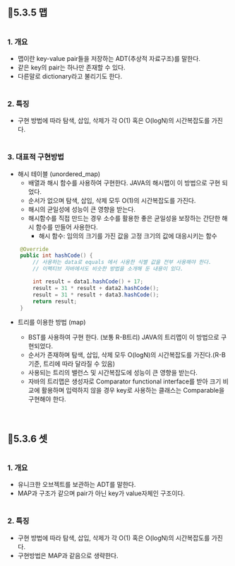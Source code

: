 ## 📌5.3.5 맵

#

### 1. 개요

- 맵이란 key-value pair들을 저장하는 ADT(추상적 자료구조)를 말한다.
- 같은 key의 pair는 하나만 존재할 수 있다.
- 다른말로 dictionary라고 불리기도 한다.
  <br/>
  <br/>

### 2. 특징

- 구현 방법에 따라 탐색, 삽입, 삭제가 각 O(1) 혹은 O(logN)의 시간복잡도를 가진다.
  <br/>
  <br/>

### 3. 대표적 구현방법

- 해시 테이블 (unordered_map)
  - 배열과 해시 함수를 사용하여 구현한다. JAVA의 해시맵이 이 방법으로 구현 되었다.
  - 순서가 없으며 탐색, 삽입, 삭제 모두 O(1)의 시간복잡도를 가진다.
  - 해시의 균일성에 성능이 큰 영향을 받는다.
  - 해시함수를 직접 만드는 경우 소수를 활용한 좋은 균일성을 보장하는 간단한 해시 함수를 만들어 사용한다.
    - 해시 함수: 임의의 크기를 가진 값을 고정 크기의 값에 대응시키는 함수

```java
    @Override
    public int hashCode() {
        // 사용하는 data로 equals 에서 사용한 식별 값을 전부 사용해야 한다.
        // 이펙티브 자바에서도 비슷한 방법을 소개해 둔 내용이 있다.

        int result = data1.hashCode() + 17;
        result = 31 * result + data2.hashCode();
        result = 31 * result + data3.hashCode();
        return result;
    }
```

- 트리를 이용한 방법 (map)

  - BST를 사용하여 구현 한다. (보통 R-B트리) JAVA의 트리맵이 이 방법으로 구현되었다.
  - 순서가 존재하며 탐색, 삽입, 삭제 모두 O(logN)의 시간복잡도를 가진다.(R-B기준, 트리에 따라 달라질 수 있음)
  - 사용되는 트리의 밸런스 및 시간복잡도에 성능이 큰 영향을 받는다.
  - 자바의 트리맵은 생성자로 Comparator functional interface를 받아 크기 비교에 활용하며 입력하지 않을 경우 key로 사용하는 클래스는 Comparable을 구현해야 한다.

  <br/>
  <br/>

## 📌5.3.6 셋

#

### 1. 개요

- 유니크한 오브젝트를 보관하는 ADT를 말한다.
- MAP과 구조가 같으며 pair가 아닌 key가 value자체인 구조이다.
  <br/>
  <br/>

### 2. 특징

- 구현 방법에 따라 탐색, 삽입, 삭제가 각 O(1) 혹은 O(logN)의 시간복잡도를 가진다.
- 구현방법은 MAP과 같음으로 생략한다.
  <br/>
  <br/>
